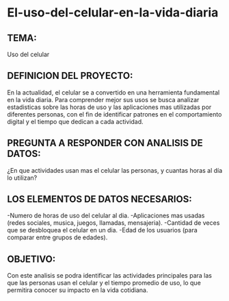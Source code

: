 # El-uso-del-celular-en-la-vida-diaria

## TEMA:
Uso del celular

## DEFINICION DEL PROYECTO:

En la actualidad, el celular se a convertido en una herramienta fundamental en la vida diaria.
Para comprender mejor sus usos se busca analizar estadisticas sobre las horas de uso y las aplicaciones mas utilizadas por diferentes personas,
con el fin de identificar patrones en el comportamiento digital y el tiempo que dedican a cada actividad.

## PREGUNTA A RESPONDER CON ANALISIS DE DATOS:
¿En que actividades usan mas el celular las personas, y cuantas horas al día lo utilizan?

## LOS ELEMENTOS DE DATOS NECESARIOS: 

-Numero de horas de uso del celular al dia.
-Aplicaciones mas usadas (redes sociales, musica, juegos, llamadas, mensajeria).
-Cantidad de veces que se desbloquea el celular en un dia.
-Edad de los usuarios (para comparar entre grupos de edades).

## OBJETIVO:

Con este analisis se podra identificar las actividades principales para las que las personas usan el celular 
y el tiempo promedio de uso, 
lo que permitira conocer su impacto en la vida cotidiana.

